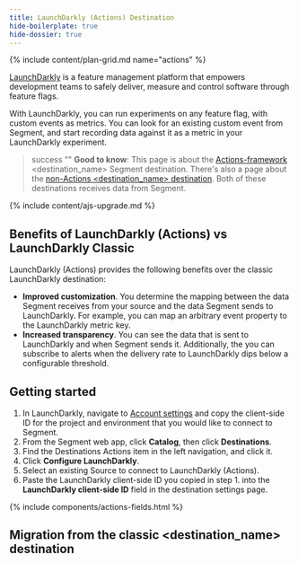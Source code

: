 ```yaml
---
title: LaunchDarkly (Actions) Destination
hide-boilerplate: true
hide-dossier: true
---
```


{% include content/plan-grid.md name="actions" %}

[LaunchDarkly](https://launchdarkly.com) is a feature management platform that empowers development teams to safely deliver, measure and control software through feature flags.

With LaunchDarkly, you can run experiments on any feature flag, with custom events as metrics. You can look for an existing custom event from Segment, and start recording data against it as a metric in your LaunchDarkly experiment.

> success ""
> **Good to know**: This page is about the [Actions-framework](/docs/connections/destinations/actions/) <destination_name> Segment destination. There's also a page about the [non-Actions <destination_name> destination](/docs/connections/destinations/catalog/<destination_name>/). Both of these destinations receives data from Segment.

<!-- This include describes the requirement of A.js 2.0 or higher for Actions compatibility, and is required if your destination has a web component. -->

{% include content/ajs-upgrade.md %}

<!-- In the section below, explain the value of this actions-based destination over the classic version, if applicable. If you don't have a classic version of the destination, remove this section. -->

## Benefits of LaunchDarkly (Actions) vs LaunchDarkly Classic

LaunchDarkly (Actions) provides the following benefits over the classic LaunchDarkly destination:

- **Improved customization**. You determine the mapping between the data Segment receives from your source and the data Segment sends to LaunchDarkly. For example, you can map an arbitrary event property to the LaunchDarkly metric key.
- **Increased transparency**. You can see the data that is sent to LaunchDarkly and when Segment sends it. Additionally, the you can subscribe to alerts when the delivery rate to LaunchDarkly dips below a configurable threshold.

<!-- The section below explains how to enable and configure the destination. Include any configuration steps not captured below. For example, obtaining an API key from your platform and any configuration steps required to connect to the destination. -->

## Getting started

1. In LaunchDarkly, navigate to [Account settings](https://app.launchdarkly.com/settings/projects) and copy the client-side ID for the project and environment that you would like to connect to Segment.
2. From the Segment web app, click **Catalog**, then click **Destinations**.
3. Find the Destinations Actions item in the left navigation, and click it.
4. Click **Configure LaunchDarkly**.
5. Select an existing Source to connect to LaunchDarkly (Actions).
6. Paste the LaunchDarkly client-side ID you copied in step 1. into the **LaunchDarkly client-side ID** field in the destination settings page.

<!-- The line below renders a table of connection settings (if applicable), Pre-built Mappings, and available actions. -->

{% include components/actions-fields.html %}

<!--
Additional Context

Include additional information that you think will be useful to the user here. For information that is specific to an individual mapping, please add that as a comment so that the Segment docs team can include it in the auto-generated content for that mapping.
-->

<!-- If applicable, add information regarding the migration from a classic destination to an Actions-based version below -->

## Migration from the classic <destination_name> destination

<!-- Include any pertinent information here. -->
